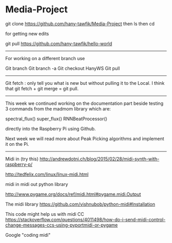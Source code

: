 # Media-Project

git clone https://github.com/hany-tawfik/Media-Project
 then ls then cd


for getting new edits 

git pull https://github.com/hany-tawfik/hello-world

____________

For working on a different branch use

Git branch
Git branch -a
Git checkout HanyWS
Git pull

___________

Git fetch : only tell you what is new but without pulling it to the Local.
I think that git fetch + git merge = git pull.

____________

This week we continued working on the documentation part beside testing 3 commands from the madmom library which are:

spectral_flux()
super_flux()
RNNBeatProcessor()

 directly into the Raspberry Pi using Github.

Next week we will read more about Peak Picking algorithms and implement it on the Pi.


_______________________

Midi in (try this)
http://andrewdotni.ch/blog/2015/02/28/midi-synth-with-raspberry-p/

http://tedfelix.com/linux/linux-midi.html

midi in midi out python library

http://www.pygame.org/docs/ref/midi.html#pygame.midi.Output

The midi library
https://github.com/vishnubob/python-midi#Installation


This code might help us with midi CC
https://stackoverflow.com/questions/4011498/how-do-i-send-midi-control-change-messages-ccs-using-pyportmidi-or-pygame

Google "coding midi"
